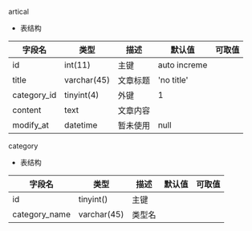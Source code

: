 artical  

* 表结构

字段名|类型|描述|默认值|可取值  
----|----|----|----|----
id|int(11)|主键|auto increme|
title|varchar(45)|文章标题|'no title'|
category_id|tinyint(4)|外键|1|
content|text|文章内容||
modify_at|datetime|暂未使用|null|


category  

* 表结构

字段名|类型|描述|默认值|可取值  
----|----|----|----|----
id|tinyint()|主键||
category_name|varchar(45)|类型名||